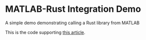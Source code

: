 # MATLAB-Rust Integration Demo

A simple demo demonstrating calling a Rust library from MATLAB

This is the code supporting [this article](https://whispy.sylvermyst.com/calling-a-rust-library-from-matlab-572f5435d454).
